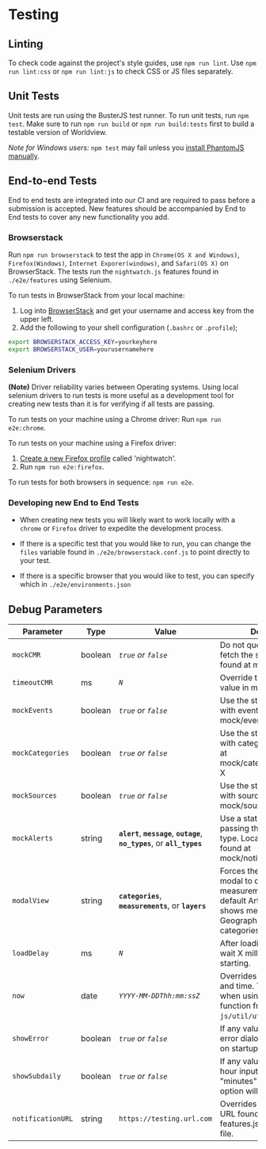 
# Testing

## Linting

To check code against the project's style guides, use `npm run lint`.
Use `npm run lint:css` or `npm run lint:js` to check CSS or JS files separately.

## Unit Tests

Unit tests are run using the BusterJS test runner. To run unit tests, run
`npm test`. Make sure to run `npm run build` or `npm run build:tests` first to
build a testable version of Worldview.

*Note for Windows users:* `npm test` may fail unless you [install PhantomJS manually](http://phantomjs.org/download.html).

## End-to-end Tests
End to end tests are integrated into our CI and are required to pass before a submission is accepted. New features should be accompanied by End to End tests to cover any new functionality you add.

### Browserstack

Run `npm run browserstack`  to test the app in `Chrome(OS X and Windows)`, `Firefox(Windows)`, `Internet Exporer(windows)`, and `Safari(OS X)` on BrowserStack. The tests run the `nightwatch.js` features found in `./e2e/features` using Selenium.

To run tests in BrowserStack from your local machine:

1) Log into [BrowserStack](https://www.browserstack.com/automate) and get your username and access key from the upper left.
2) Add the following to your shell configuration (`.bashrc` or `.profile`);

```bash
export BROWSERSTACK_ACCESS_KEY=yourkeyhere
export BROWSERSTACK_USER=yourusernamehere
```
### Selenium Drivers
 **(Note)** Driver reliability varies between Operating systems. Using local selenium drivers to run tests is more useful as a development tool for creating new tests than it is for verifying if all tests are passing.

To run tests on your machine using a Chrome driver: Run `npm run e2e:chrome`.

To run tests on your machine using a Firefox driver:

1) [Create a new Firefox profile](https://developer.mozilla.org/en-US/Firefox/Multiple_profiles) called 'nightwatch'.
2) Run `npm run e2e:firefox`.

To run tests for both browsers in sequence: `npm run e2e`.

### Developing new End to End Tests
* When creating new tests you will likely want to work locally with a `chrome` or `Firefox` driver to expedite the development process.

* If there is a specific test that you would like to run, you can change the `files` variable found in `./e2e/browserstack.conf.js` to point directly to your test.
* If there is a specific browser that you would like to test, you can specify which in `./e2e/environments.json`

## Debug Parameters

| Parameter | Type | Value | Description |
| --------- | ----- | ----- | ----------- |
| `mockCMR` | boolean | *`true` or `false`* | Do not query CMR and fetch the static JSON file found at mock/cmr.cgi-X |
| `timeoutCMR` | ms | *`N`* | Override the CMR timeout value in milliseconds |
| `mockEvents` | boolean | *`true` or `false`* | Use the static JSON file with event feeds found at mock/events\_data.json-X |
| `mockCategories` | boolean | *`true` or `false`* | Use the static JSON file with categories feeds found at mock/categories\_data.json-X |
| `mockSources` | boolean | *`true` or `false`* | Use the static JSON file with sources feeds found at mock/sources\_data.json-X |
| `mockAlerts` | string | **`alert`**, **`message`**, **`outage`**, **`no_types`**, or **`all_types`** | Use a static JSON file by passing the notification type. Local sources can be found at mock/notify_{string}.json |
| `modalView` | string | **`categories`**, **`measurements`**, or **`layers`** | Forces the 'Add Layers' modal to display categories, measurements, or layers. By default Artic/Antarctic shows measurements and Geographic shows categories. |
| `loadDelay` | ms | *`N`* | After loading all resources, wait X milliseconds before starting. |
| `now` | date | *`YYYY-MM-DDThh:mm:ssZ`* | Overrides the current date and time. This only works when using the `now()` function from `js/util/util.js`. |
| `showError` | boolean | *`true` or `false`* | If any value is specified, an error dialog will be shown on startup. |
| `showSubdaily` | boolean | *`true` or `false`* | If any value is specified, the hour input, minute input and "minutes" timeline zoom option will be shown. |
| `notificationURL` | string | `https://testing.url.com` | Overrides the notification URL found in the features.json configuration file. |
